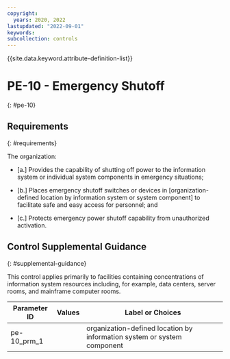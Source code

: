 ```yaml
---
copyright:
  years: 2020, 2022
lastupdated: "2022-09-01"
keywords: 
subcollection: controls
---
```



{{site.data.keyword.attribute-definition-list}}


# PE-10 - Emergency Shutoff
{: #pe-10}

## Requirements
{: #requirements}

The organization:

- \[a.\] Provides the capability of shutting off power to the information system or individual system components in emergency situations;

- \[b.\] Places emergency shutoff switches or devices in [organization-defined location by information system or system component] to facilitate safe and easy access for personnel; and

- \[c.\] Protects emergency power shutoff capability from unauthorized activation.

## Control Supplemental Guidance
{: #supplemental-guidance}

This control applies primarily to facilities containing concentrations of information system resources including, for example, data centers, server rooms, and mainframe computer rooms.

| Parameter ID | Values | Label or Choices |
|---|---|---|
| pe-10_prm_1 |  | organization-defined location by information system or system component |